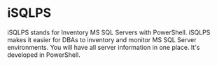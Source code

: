 # iSQLPS
iSQLPS stands for Inventory MS SQL Servers with PowerShell. iSQLPS makes it easier for DBAs to inventory and monitor MS SQL Server environments. You will have all server information in one place. It's developed in PowerShell. 
